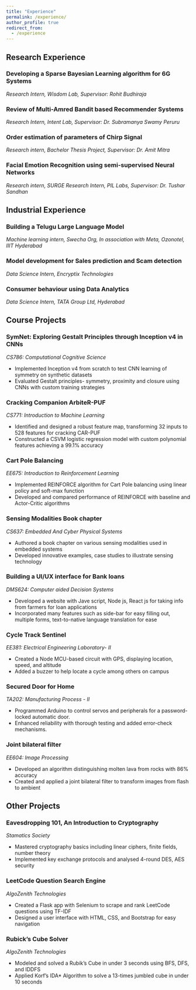 ```yaml
---
title: "Experience"
permalink: /experience/
author_profile: true
redirect_from:
  - /experience
---
```


## Research Experience
### Developing a Sparse Bayesian Learning algorithm for 6G Systems
*Research Intern, Wisdom Lab, Supervisor: Rohit Budhiraja*

###  Review of Multi-Amred Bandit based Recommender Systems
*Research Intern, Intent Lab, Supervisor: Dr. Subramanya Swamy Peruru*


###  Order estimation of parameters of Chirp Signal
*Research intern, Bachelor Thesis Project, Supervisor: Dr. Amit Mitra*


###  Facial Emotion Recognition using semi-supervised Neural Networks
*Research intern, SURGE Research Intern, PIL Labs, Supervisor: Dr. Tushar Sandhan*



## Industrial Experience
### Building a Telugu Large Language Model
*Machine learning intern, Swecha Org, In association with Meta, Ozonotel, IIIT Hyderabad*


### Model development for Sales prediction and Scam detection
*Data Science Intern, Encryptix Technologies*

 
### Consumer behaviour using Data Analytics
*Data Science Intern, TATA Group Ltd, Hyderabad*


## Course Projects
### SymNet: Exploring Gestalt Principles through Inception v4 in CNNs
*CS786: Computational Cognitive Science*
- Implemented Inception v4 from scratch to test CNN learning of symmetry on synthetic datasets
- Evaluated Gestalt principles- symmetry, proximity and closure using CNNs with custom training strategies

### Cracking Companion ArbiteR-PUF
*CS771: Introduction to Machine Learning*
- Identified and designed a robust feature map, transforming 32 inputs to 528 features for cracking CAR-PUF
- Constructed a CSVM logistic regression model with custom polynomial features achieving a 99.1% accuracy

### Cart Pole Balancing
*EE675: Introduction to Reinforcement Learning*
- Implemented REINFORCE algorithm for Cart Pole balancing using linear policy and soft-max function
- Developed and compared performance of REINFORCE with baseline and Actor-Critic algorithms

### Sensing Modalities Book chapter
*CS637: Embedded And Cyber Physical Systems*
- Authored a book chapter on various sensing modalities used in embedded systems
- Developed innovative examples, case studies to illustrate sensing technology

### Building a UI/UX interface for Bank loans
*DMS624: Computer aided Decision Systems*
- Developed a website with Jave script, Node js, React js for taking info from farmers for loan applications
- Incorporated many features such as side-bar for easy filling out, multiple forms, text-to-native language translation for ease

###  Cycle Track Sentinel
*EE381: Electrical Engineering Laboratory- II*
- Created a Node MCU-based circuit with GPS, displaying location, speed, and altitude
- Added a buzzer to help locate a cycle among others on campus

###  Secured Door for Home
*TA202: Manufacturing Process - II*
- Programmed Arduino to control servos and peripherals for a password-locked automatic door.
- Enhanced reliability with thorough testing and added error-check mechanisms.

###  Joint bilateral filter
*EE604: Image Processing*
- Developed an algorithm distinguishing molten lava from rocks with 86% accuracy
- Created and applied a joint bilateral filter to transform images from flash to ambient

## Other Projects
###  Eavesdropping 101, An Introduction to Cryptography
*Stamatics Society*
- Mastered cryptography basics including linear ciphers, finite fields, number theory
- Implemented key exchange protocols and analysed 4-round DES, AES security

###  LeetCode Question Search Engine
*AlgoZenith Technologies*
- Created a Flask app with Selenium to scrape and rank LeetCode questions using TF-IDF
- Designed a user interface with HTML, CSS, and Bootstrap for easy navigation

###  Rubick’s Cube Solver
*AlgoZenith Technologies*
- Modeled and solved a Rubik’s Cube in under 3 seconds using BFS, DFS, and IDDFS
- Applied Korf’s IDA* Algorithm to solve a 13-times jumbled cube in under 10 seconds


